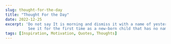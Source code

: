 ```yaml
---
slug: thought-for-the-day
title: "Thought For the Day"
date: 2022-12-25
excerpt: 'Do not say It is morning and dismiss it with a name of yesterday
          See it for the first time as a new-born child that has no name../.'
tags: [Inspiration, Motivation, Quotes, Thoughts]
---
```


